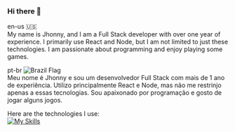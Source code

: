 ### Hi there 👋

en-us 🇺🇸 <br/>
My name is Jhonny, and I am a Full Stack developer with over one year of experience. I primarily use React and Node, but I am not limited to just these technologies. I am passionate about programming and enjoy playing some games. <br/>

pt-br ![Brazil Flag](https://cdn-icons-png.flaticon.com/512/197/197386.png) <br/>
Meu nome é Jhonny e sou um desenvolvedor Full Stack com mais de 1 ano de experiência. Utilizo principalmente React e Node, mas não me restrinjo apenas a essas tecnologias. Sou apaixonado por programação e gosto de jogar alguns jogos. <br/>

Here are the technologies I use: <br/>
[![My Skills](https://skillicons.dev/icons?i=react,nodejs,nextjs,express,typescript,js,go,postgres,docker&theme=dark&perline=6)](https://skillicons.dev)


<!--
Here are some ideas to get you started:

- 🔭 I’m currently working on ...
- 🌱 I’m currently learning ...
- 👯 I’m looking to collaborate on ...
- 🤔 I’m looking for help with ...
- 💬 Ask me about ...
- 📫 How to reach me: ...
- 😄 Pronouns: ...
- ⚡ Fun fact: ...
-->
